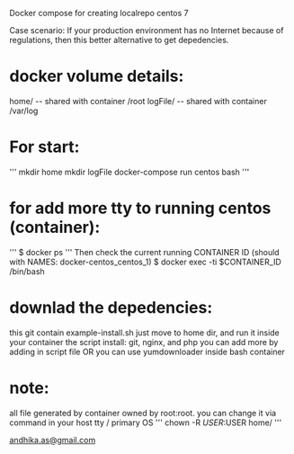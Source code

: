 Docker compose for creating localrepo centos 7

Case scenario:
If your production environment has no Internet because of regulations, then this better alternative to get depedencies.

# docker volume details:
home/  -- shared with container /root 
logFile/  -- shared with container /var/log

# For start:
'''
mkdir home
mkdir logFile
docker-compose run centos bash
'''
# for add more tty to running centos (container):
'''
$ docker ps
'''
Then check the current running CONTAINER ID (should with NAMES: docker-centos_centos_1)
$ docker exec -ti $CONTAINER_ID /bin/bash

# downlad the depedencies:

this git contain example-install.sh just move to home dir, and run it inside your container
the script install: git, nginx, and php
you can add more by adding in script file OR
you can use yumdownloader inside bash container

# note:

all file generated by container owned by root:root.
you can change it via command in your host tty / primary OS
'''
chown -R $USER:$USER home/
'''

andhika.as@gmail.com